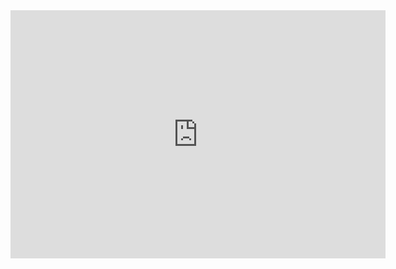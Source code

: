<iframe src="https://lichess.org/embed/game/wxwog5sh?theme=auto&bg=auto" width=600 height=397 frameborder=0></iframe>


